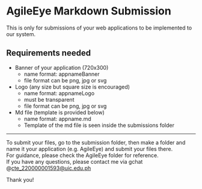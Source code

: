 # AgileEye Markdown Submission
This is only for submissions of your web applications to be implemented to our system.

## Requirements needed 
- Banner of your application (720x300)
    - name format: appnameBanner
    - file format can be png, jpg or svg
- Logo (any size but square size is encouraged)
    - name format: appnameLogo
    - must be transparent
    - file format can be png, jpg or svg
- Md file (template is provided below)
    - name format: appname.md
    - Template of the md file is seen inside the submissions folder

***
To submit your files, go to the submission folder, then make a folder and name it your application (e.g. AgileEye) and submit your files there.  
For guidance, please check the AgileEye folder for reference.  
If you have any questions, please contact me via gchat @cte_220000001593@uic.edu.ph  

Thank you!

